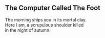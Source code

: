 The Computer Called The Foot
----------------------------
The morning ships you in its mortal clay.  
Here I am, a scrupulous shoulder killed  
in the night of autumn.  

